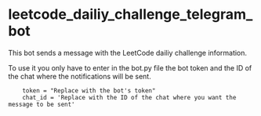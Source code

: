 # leetcode_dailiy_challenge_telegram_bot

This bot sends a message with the LeetCode dailiy challenge information.

To use it you only have to enter in the bot.py file the bot token and the ID of the chat where the notifications will be sent.
```
	token = "Replace with the bot's token"
	chat_id = 'Replace with the ID of the chat where you want the message to be sent'
```
